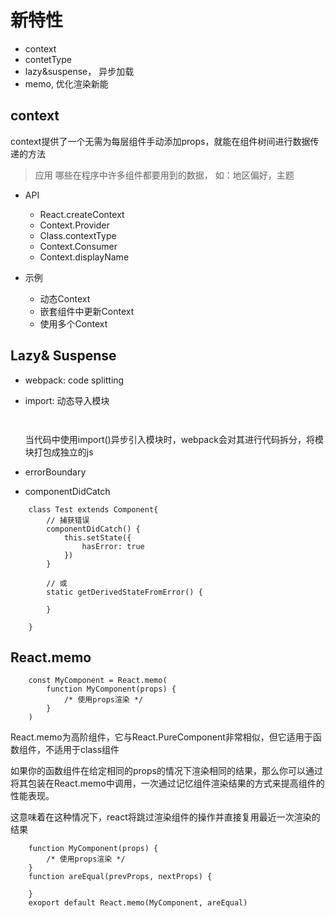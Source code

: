 # 新特性

- context
- contetType
- lazy&suspense， 异步加载
- memo, 优化渲染新能

## context
context提供了一个无需为每层组件手动添加props，就能在组件树间进行数据传递的方法

> 应用
> 哪些在程序中许多组件都要用到的数据， 如：地区偏好，主题

- API
  - React.createContext
  - Context.Provider
  - Class.contextType
  - Context.Consumer
  - Context.displayName

- 示例
  - 动态Context
  - 嵌套组件中更新Context
  - 使用多个Context


## Lazy& Suspense
- webpack: code splitting
- import: 
  动态导入模块
  ```
    
  ```

  当代码中使用import()异步引入模块时，webpack会对其进行代码拆分，将模块打包成独立的js

- errorBoundary
- componentDidCatch
```
    class Test extends Component{
        // 捕获错误
        componentDidCatch() {
            this.setState({
                hasError: true
            })
        }

        // 或
        static getDerivedStateFromError() {

        }

    }
```

## React.memo

```
    const MyComponent = React.memo(
        function MyComponent(props) {
            /* 使用props渲染 */
        }
    )
```
React.memo为高阶组件，它与React.PureComponent非常相似，但它适用于函数组件，不适用于class组件

如果你的函数组件在给定相同的props的情况下渲染相同的结果，那么你可以通过将其包装在React.memo中调用，一次通过记忆组件渲染结果的方式来提高组件的性能表现。

这意味着在这种情况下，react将跳过渲染组件的操作并直接复用最近一次渲染的结果
```
    function MyComponent(props) {
        /* 使用props渲染 */
    }
    function areEqual(prevProps, nextProps) {

    }
    exoport default React.memo(MyComponent, areEqual)
```